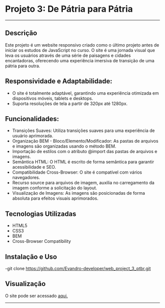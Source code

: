 # Projeto 3: De Pátria para Pátria

---

## Descrição
Este projeto é um website responsivo criado como o último projeto antes de iniciar os estudos de JavaScript no curso. O site é uma jornada visual que leva os usuários através de uma série de paisagens e cidades encantadoras, oferecendo uma experiência imersiva de transição de uma pátria para outra.


## Responsividade e Adaptabilidade:
- O site é totalmente adaptável, garantindo uma experiência otimizada em dispositivos móveis, tablets e desktops.
- Suporta resoluções de tela a partir de 320px até 1280px.

## Funcionalidades:
- Transições Suaves: Utiliza transições suaves para uma experiência de usuário aprimorada.
- Organização BEM - Bloco/Elemento/Modificador: As pastas de arquivos e imagens são organizadas usando o método BEM.
- Importação de estilos com o atributo @import das pastas de arquivos e imagens.
- Semântica HTML: O HTML é escrito de forma semântica para garantir acessibilidade e SEO.
- Compatibilidade Cross-Browser: O site é compatível com vários navegadores.
- Recurso source para arquivos de imagem, auxilia no carregamento da imagem conforme a solicitação do layout.
- Visualização de Imagens: As imagens são posicionadas de forma absoluta para efeitos visuais aprimorados.

## Tecnologias Utilizadas
- HTML5
- CSS3
- BEM
- Cross-Browser Compatibility

## Instalação e Uso
-git clone https://github.com/Evandro-developer/web_project_3_ptbr.git

## Visualização
O site pode ser acessado [aqui.](https://evandro-developer.github.io/web_project_3_ptbr/)

---
